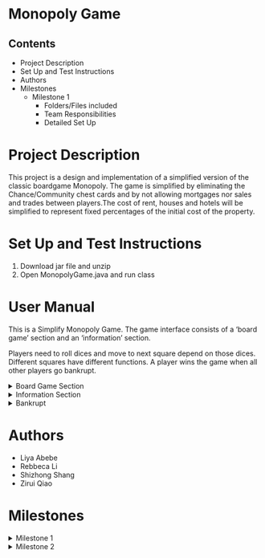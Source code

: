 # Monopoly Game

## Contents

- Project Description
- Set Up and Test Instructions
- Authors
- Milestones
    - Milestone 1
        - Folders/Files included
        - Team Responsibilities
        - Detailed Set Up
        
# Project Description

This project is a design and implementation of a simplified version of the classic boardgame Monopoly.
The game is simplified by eliminating the Chance/Community chest cards and by not allowing mortgages nor sales 
and trades between players.The cost of rent, houses and hotels will be simplified to represent fixed percentages of 
the initial cost of the property.

# Set Up and Test Instructions

1. Download jar file and unzip
2. Open MonopolyGame.java and run class

# User Manual
    
This is a Simplify Monopoly Game.
The game interface consists of a ‘board game’ section and an ‘information’ section.

Players need to roll dices and move to next square depend on those dices. Different squares have different functions.
A player wins the game when all other players go bankrupt.


<details><summary>Board Game Section</summary>   
    <details><summary>Squares</summary>
        <details><summary>Property Square</summary>
    
- There are ‘street name’, ‘price’, ‘color tag’ and ‘buildings area’ in each Property Square.
- When players get to this kind of squares:
    - They can buy the square, if it does not have an owner.
    - They need to pay for the rent, if this square is owned by another player.
        - The rent price for that square depend on the number of buildings on it.
    - They can ‘sell’ or ‘build houses’ after they own that land.
</details> 
         <details><summary>Go Square</summary>
             
- The starting square when the game starts.
- When players pass or reach it again, they will get $50.
</details> 
         <details><summary>Income Tax Square</summary>
             
- Players need to pay the tax ($ 100) when they get to this square.
</details>
         <details><summary>Rail Road Square</summary>
             
- When players get to this kind of squares:
    - They can buy the square, if it does not have an owner.
    - They need to pay for the rent, if this square is owned by another player.
    - House cannot be built here!
</details> 
         <details><summary>Jail Square</summary>
             
- When player gets to the jail, he/she can only move out of the jail in two ways:
    1. Player rolls an even number.
    2. Player already stayed in the jail for 3 rounds.             
</details> 
         <details><summary>Utility Square</summary>
             
- When players get to this kind of squares:
    - They can buy the square, if it does not have an owner.
    - They need to pay for the rent, if this square is owned by another player.
    - House cannot be built here!               
</details>  
         <details><summary>Free Parking Square</summary>
             
- Players do not need to do anything with this square.             
</details> 
         <details><summary>Go To Jail Square</summary>
             
- Players will be directly sent to ‘Jail Square’ when they get to ‘Go To Jail Square’.             
</details>
</details> 
    <details><summary>Houses and Hotels</summary>   

- House: indicates by green square.
- Hotel: indicates by red square.
- Buildings can only be built on Property Square! 
- In this Monopoly Game: 
    - At most four houses and one hotel can be built on a Property Square.       
    - If player chooses to build a hotel before owning four houses on that Property Square, the number of houses of the square will increase to 4.    
        - (e.g., Player A already had a house on ‘Baltic Avenue’ and he wants to build a hotel there. He will have 4 houses and a hotel on ‘Baltic Avenue’ after he pressing the button for ‘build a hotel’.) 
    - Player can build houses or hotels, when he/she owns all Property Squares of the same color.       
        - (e.g., when player A owns ‘Baltic Avenue’ and ‘Mediterranean Avenue’, he/she can start to build houses or hotel on Property Square)         
</details>       
</details> 
    
<details><summary>Information Section</summary>    
- Information Section is made up by five sections. (‘Players’ information’, ‘Current Player’s Information’. ‘Current Location’, ‘Square Information’ and ‘Buttons’)
    <details><summary>Players' Information</summary>
            
- List of players who are not in current.
    - Showing their ‘name’ and ‘cash’.
</details> 
    <details><summary>Current Players' Information</summary>
        
-  Showing current player’s information.
    - ‘Name’, ‘cash’ and ‘player owned property’.
</details>
    <details><summary>Current Location</summary>
        
- Showing the location of current player.
</details>
    <details><summary>Square Information</summary>
        
- Showing current square’s information.
    - ‘Buy Price’, ‘Rent Price’, ‘House Price’ and ‘Hotel Price’.
</details>
    <details><summary>Buttons</summary>
 - Buttons Section including six buttons: ‘Buy’, ‘Sell’, ‘Roll Dice’, ‘Next Turn’, ‘Build On Property’ and ‘Sell Houses/Hotels’.       
        <details><summary>Buy Button</summary> 
            
- Click to buy the current square.
</details>
       <details><summary>Sell Button</summary>
           
- Click to sell the last bought square.
</details>
       <details><summary>Roll Dice Button</summary>
           
- Click to roll dices.
  </details>
       <details><summary>Next Turn Button</summary>
           
- Click to pass the turn to next player.
 </details>
       <details><summary>Build On Property Button</summary>
           
- Click to open a new window to choose the square you want to build houses/hotel.
    - After you clicking the square 
        - There is a new window for you to choose the building type (Houses/Hotel).
            - Now, click ‘House’ (Hotel) if you want to build a house (hotel).
</details>
       <details><summary>Sell Houses/Hotels Button</summary>
           
- Click to open a new window show the square(s) you have houses/hotel on. Then choose you want to sell houses/hotel there.
        - After you clicking the square 
            - There is a new window for you to choose the building type (Houses/Hotel) you can sell.
                - Now, click ‘House’ (Hotel) if you want to sell a house (hotel).       
</details>
</details>
</details>  
<details><summary>Bankrupt</summary> 
    
- When a player has 0 or negative cash, the system will sell his/her properties.
    - If that player still has negative cash after selling all his/her properties, he/she goes bankrupt.
- Bankrupt player will be moved out of the board             
</details>


# Authors

- Liya Abebe
- Rebbeca Li
- Shizhong Shang
- Zirui Qiao

# Milestones

<details><summary>Milestone 1</summary>


# Milestone 1

## Folders/Files added

* src
    - Model
        + Dice.java
        + MonopolyBoard.java
        + MonopolyGame.java
        + Player.java
        + PropertySquare.java
        + Square.java
    - UML and Sequence Diagrams
        + ask if the player want to buy square.png
        + check if the player is bankrupt.png
        + let the player move to the next square.png
        + the game needs to add in a new player.png
        + M1-Console output.pdf
        + Milestone1UML.png

    


## Team Responsibilities

Liya Abebe

- Implemented Dice class
- Implemented MonopolyBoard class
- Refactored print statements
- README file documentation
 
Rebbeca Li
    
- Implemented Square class
- Implemented PropertySquare class
- Updated UML

Shizhong Shang
  
- Implemented Player class
- Sequence diagrams

Zirui Qiao

- Implementing MonopolyGame class
- Implementing ifWantToBuy method and selectWhichToSell method in class Player
- Fixed buyProperty method in class Player
- Fixed landOn method in class PropertySquare
- Fixed toString method in class Square


## Detailed Set Up

We created classes to represent the main entities of the game. The classes are
`Dice.java`, `MonopolyBoard.java`, `MonopolyGame.java`, `Player.java`, `PropertySquare.java` and `Square.java`. 
We designed `Square.java` to be an abstract class since there are several variety of square types
in the game. Then each square type will implement the `Square.java` class, just like how `PropertySquare.java`
has done in this milestone. `MonopolyBoard.java` creates all the squares in the game using the square classes.
Finally, the `MonopolyGame.java` brings everything together by creating the board and players and running the game.

</details>

<details><summary>Milestone 2</summary>
    
# Milestone 2

## Folders/Files added

* src
    - Model
        + main.java
        + FreeParkingSquare.java
        + GoSquare.java
        + GoTOJailSquare.java
        + IncomeTaxSquare.java
        + JailSquare.java
        + RailRoadSquare.java
        + UtilitySquare.java
    - view
        + DiceGUI.java
        + FreeParkingSquare.java
        + GoSquareGUI.java
        + GoToJailGUI.java
        + IncomeTaxSquareGUI.java
        + InfoDisplayGUI.java
        + JailSquareGUI.java
        + MonopolyGameGUI.java
        + playerGUI.java
        + PropertySquareGUI.java
        + RailRoadSquareGUI.java
        + SquareGridGUI.java
        + SquareGUI.java
        + UtilitySquareGUI.java
    - test
        + DiceTest.java
        + FreeParkingSquareTest.java
        + GoSquareTest.java
        + GoToJailSquareTest.java
        + incomeTaxSquareTest.java
        + JailSquareTest.java
        + MonopolyBoardTest.java
        + MonopolyGameTest.java
        + PlayerTest.java
        + PropertySquareTest.java
        + RailRoadSquareTest.java
        + UtilitySquareTest.java
    - Controller
        + MonopolyGameController.java
    - UML and Sequence Diagrams
        - Milestone2

   

## Team Responsibilities

Liya Abebe

- Implemented FreeParkingGUI class
- Implemented GoToJailGUI class
- Implemented GoSquareGUI class
- Implemented IncomeTaxSquareGUI class
- Implemented JailSquareGUI class
- Implemented PropertySquareGUI class
- Implemented RailRoadSquareGUI class
- Implemented UtilitySquareGUI class
- Implemented PlayerGUI class
- Implemented InfoDisplayGUI class
- Implemented MonopolyGameGUI class
- Implemented SquareGridGUI class
- Implemented DiceTest class
- Implemented MonopolyBoardTest class
- Implemented MonopolyGameController class
- Refactored MonopolyGame class
- Refactored main class
 
Rebbeca Li
    
- Refactored InfoDisplayGUI class
- Refactored DiceGUI class
- Draw the UML of the whole project

Shizhong Shang
  
- Refactored Player class
- Implemented PlayerTest class
- Implemented FreeParking class
- Implemented GoToJail class
- Implemented GoSquare class
- Implemented IncomeTaxSquare class
- Implemented JailSquare class
- Implemented RailRoadSquare class
- Implemented UtilitySquare class
- Sequence diagrams

Zirui Qiao

- Refactored MonopolyGame class
- Refactored JailSquare class
- Refactored all tests excepted for diceTest
- Implemented MonopolyGameTest class
- Implemented main class
- Implemented SquareGUI class
- Implemented buyProperty() and sellProperty() methods in MonopolyGame class
- Add sellProperty() method to Player class
- Refactored the landOn() method in PropertySquare class
- Refactored the landOn() method in GoToJailSquare class
- Refactored the makeSquares() method in MonopolyBoard class
- Provide a new method(no use after discussion) to SquareGridGUI class
- README file documentation
    



## Detailed Set Up
    
We separate the whole game to 5 packages. The packages are 'Model', 'view', 'tests', 'Controller' and 'images'.
In order to move game to GUI version, the game is designed to have a MVC pattern. Package 'Model' is the model
part in MVC pattern; package 'view' is the view part in MVC pattern; package 'Controller' is the controller
part in MVC pattern, package 'test' contains tests for all classes in 'Model' and package 'images' contains 
images will be used in 'view'.
    
Model:
    New classes which represents special types of squares are added. The classes are 'FreeParkingSqaure.java', 
    'GoSquare.java', 'GoToJailSquare.java', 'IncomeTaxSquare.java', 'JailSquare.java', 'RailRoadSquare.java' 
    and 'UtilitySquare.java'. 'RailRoadSquare.java' and 'UtilitySquare.java' are children of 'PropertySquare.java' 
    because all of them can be buy and sell. All of the rest new classes implement 'Square.java' class.
    A 'main' class is also added which helps to arrange MVC pattern. New rules are included in the game 
    compared to milstone1, rules about jail and selling properties when getting bankrupt are implemented 
    in game. In order to write the test easier and match with the MVC pattern, multiple methods in 'MonopolyGame' 
    are splited into new methods. All other classes remain their original functions.
    
view:
    New classes are created to do visual part of the game. The classes which represent the squares' view are 
    'FreeParkingSquareGUI.java', 'GoSquareGUI.java', 'GoToJailGUI.java', 'IncomeTaxSquareGUI.java', 
    'JailSquareGUI.java', 'PropertySquareGUI.java', 'RailRoadSquareGUI.java', 'UtilitySquareGUI.java' and 
    'SquareGUI.java'. We designed `SquareGUI.java` to be an abstract class just like in milestone1. Then, each
    class is responsible for a type of square in package 'Model'. 'DIceGUI.java' and 'PlayerGUI.java' are 
    also created in responsible for the visualization of 'Dice.java' and 'Player.java'. 'InfoDisplayGUI.java'
    is created to display the information of the player who is currently playing the round. 'SquareGridGUI.java'
    is created to draw the map of the game. Finally, 'MonopolyGameGUI.java' is created to bring all view part 
    together.
 
controller:
    New class 'MonopolyGameController.java' is created in responsible for actionListeners of buttons created in
    package 'view'.
    
test:
    For each class in package 'Model', a test class is created to test all testable methods in the class. 
    For example, 'DiceTest.java' to test all methods in 'Dice.java'.


## Known Issues/bugs

When a player that's not in jail rolls a double, the game automatically
rolls the dice again instead to waiting for an input from the 'Roll Dice' button.
It sends the player to jail if dice rolls a double 3 times. In the view, only the last dice roll is shown.
Ideally we would want to wait for user input to roll dice again when doubles are rolled and display
all the dice pairs, not just the last rolled pair.
</details>

